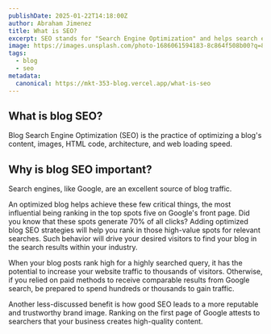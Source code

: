```yaml
---
publishDate: 2025-01-22T14:18:00Z
author: Abraham Jimenez
title: What is SEO?
excerpt: SEO stands for "Search Engine Optimization" and helps search engines understand your content. It helps users find your site and make a decision to visit your site.
image: https://images.unsplash.com/photo-1686061594183-8c864f508b00?q=80&w=2070&auto=format&fit=crop&ixlib=rb-4.0.3&ixid=M3wxMjA3fDB8MHxwaG90by1wYWdlfHx8fGVufDB8fHx8fA%3D%3D
tags:
  - blog
  - seo
metadata:
  canonical: https://mkt-353-blog.vercel.app/what-is-seo
---
```


## What is blog SEO?

Blog Search Engine Optimization (SEO) is the practice of optimizing a blog's content, images, HTML code, architecture,
and web loading speed.

## Why is blog SEO important?

Search engines, like Google, are an excellent source of blog traffic.

An optimized blog helps achieve these few critical things, the most influential being ranking in the top spots five on Google's front page. Did you know that these spots generate 70% of all clicks? Adding optimized blog SEO strategies will help you rank in those high-value spots for relevant searches. Such behavior will drive your desired visitors to find your blog in the search results within your industry.

When your blog posts rank high for a highly searched query, it has the potential to increase your website traffic to thousands of visitors. Otherwise, if you relied on paid methods to receive comparable results from Google search, be prepared to spend hundreds or thousands to gain traffic.

Another less-discussed benefit is how good SEO leads to a more reputable and trustworthy brand image. Ranking on the first page of Google attests to searchers that your business creates high-quality content.
